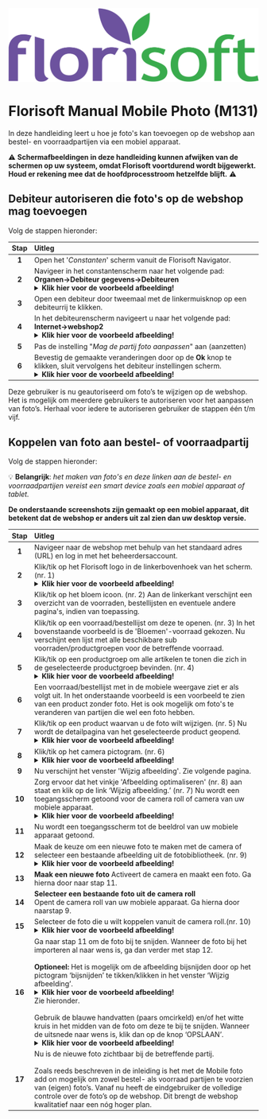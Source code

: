 <img src="../../fslogo.png">

# Florisoft Manual Mobile Photo (M131)

In deze handleiding leert u hoe je foto's kan toevoegen op de webshop aan bestel- en voorraadpartijen via een mobiel apparaat.

:warning: **Schermafbeeldingen in deze handleiding kunnen afwijken van de schermen op uw systeem, omdat Florisoft voortdurend wordt bijgewerkt.
Houd er rekening mee dat de hoofdprocesstroom hetzelfde blijft.** :warning:

## Debiteur autoriseren die foto's op de webshop mag toevoegen

Volg de stappen hieronder:

|Stap|Uitleg|
|:-:|:--|
|**1**|Open het '*Constanten*' scherm vanuit de Florisoft Navigator.|
|**2**|Navigeer in het constantenscherm naar het volgende pad:<br>**Organen→Debiteur gegevens→Debiteuren**<details><summary><b>Klik hier voor de voorbeeld afbeelding!</b></summary><img src=".Handleiding webshop add on Mobile Photo/media/image3.png"></details>|
|**3**|Open een debiteur door tweemaal met de linkermuisknop op een debiteurrij te klikken.|
|**4**|In het debiteurenscherm navigeert u naar het volgende pad:<br>**Internet→webshop2**<details><summary><b>Klik hier voor de voorbeeld afbeelding!</b></summary><img src=".Handleiding webshop add on Mobile Photo/media/image3.png"></details>|
|**5**|Pas de instelling "*Mag de partij foto aanpassen*" aan (aanzetten)|
|**6**|Bevestig de gemaakte veranderingen door op de **Ok** knop te klikken, sluit vervolgens het debiteur instellingen scherm.<details><summary><b>Klik hier voor de voorbeeld afbeelding!</b></summary><img src=".Handleiding webshop add on Mobile Photo/media/image3.png"></details>|

Deze gebruiker is nu geautoriseerd om foto’s te wijzigen op de webshop. Het is mogelijk om meerdere gebruikers te autoriseren voor het aanpassen
van foto’s. Herhaal voor iedere te autoriseren gebruiker de stappen één
t/m vijf.

## Koppelen van foto aan bestel- of voorraadpartij

Volg de stappen hieronder:

:bulb: **Belangrijk**: *het maken van foto's en deze linken aan de bestel- en voorraadpartijen vereist een smart device zoals een mobiel apparaat of tablet.*

**De onderstaande screenshots zijn gemaakt op een mobiel apparaat, dit betekent dat de webshop er anders uit zal zien dan uw desktop versie.**

|Stap|Uitleg|
|:-:|:--|
|**1**|Navigeer naar de webshop met behulp van het standaard adres (URL) en log in met het beheerdersaccount.|
|**2**|Klik/tik op het Florisoft logo in de linkerbovenhoek van het scherm.(nr. 1)<details><summary><b>Klik hier voor de voorbeeld afbeelding!</b></summary><img src=".Handleiding webshop add on Mobile Photo/media/image5.png"></details>|
|**3**|Klik/tik op het bloem icoon. (nr. 2) Aan de linkerkant verschijnt een overzicht van de voorraden, bestellijsten en eventuele andere pagina's, indien van toepassing.|
|**4**|Klik/tik op een voorraad/bestellijst om deze te openen. (nr. 3) In het bovenstaande voorbeeld is de 'Bloemen'-voorraad gekozen. Nu verschijnt een lijst met alle beschikbare sub voorraden/productgroepen voor de betreffende voorraad.|
|**5**|Klik/tik op een productgroep om alle artikelen te tonen die zich in de geselecteerde productgroep bevinden. (nr. 4)<details><summary><b>Klik hier voor de voorbeeld afbeelding!</b></summary><img src=".Handleiding webshop add on Mobile Photo/media/image6.png"></details>|
|**6**|Een voorraad/bestellijst met in de mobiele weergave ziet er als volgt uit. In het onderstaande voorbeeld is een voorbeeld te zien van een product zonder foto. Het is ook mogelijk om foto's te veranderen van partijen die wel een foto hebben.|
|**7**|Klik/tik op een product waarvan u de foto wilt wijzigen. (nr. 5) Nu wordt de detailpagina van het geselecteerde product geopend.<details><summary><b>Klik hier voor de voorbeeld afbeelding!</b></summary><img src=".Handleiding webshop add on Mobile Photo/media/image7.png"></details>|
|**8**|Klik/tik op het camera pictogram. (nr. 6)<details><summary><b>Klik hier voor de voorbeeld afbeelding!</b></summary><img src=".Handleiding webshop add on Mobile Photo/media/image8.png"></details>|
|**9**|Nu verschijnt het venster 'Wijzig afbeelding'. Zie volgende pagina.|
|**10**|Zorg ervoor dat het vinkje 'Afbeelding optimaliseren' (nr. 8) aan staat en klik op de link ‘Wijzig afbeelding.’ (nr. 7) Nu wordt een toegangsscherm getoond voor de camera roll of camera van uw mobiele apparaat.<details><summary><b>Klik hier voor de voorbeeld afbeelding!</b></summary><img src=".Handleiding webshop add on Mobile Photo/media/image9.png"></details>|
|**11**|Nu wordt een toegangsscherm tot de beeldrol van uw mobiele apparaat getoond.|
|**12**|Maak de keuze om een nieuwe foto te maken met de camera of selecteer een bestaande afbeelding uit de fotobibliotheek. (nr. 9)<details><summary><b>Klik hier voor de voorbeeld afbeelding!</b></summary><img src=".Handleiding webshop add on Mobile Photo/media/image10.png"></details>|
|**13**|**Maak een nieuwe foto** Activeert de camera en maakt een foto. Ga hierna door naar stap 11.|
|**14**|**Selecteer een bestaande foto uit de camera roll**<br>Opent de camera roll van uw mobiele apparaat. Ga hierna door naarstap 9.|
|**15**|Selecteer de foto die u wilt koppelen vanuit de camera roll.(nr. 10)<details><summary><b>Klik hier voor de voorbeeld afbeelding!</b></summary><img src=".Handleiding webshop add on Mobile Photo/media/image11.png"></details>|
|**16**|Ga naar stap 11 om de foto bij te snijden. Wanneer de foto bij het importeren al naar wens is, ga dan verder met stap 12.<Br><br>**Optioneel:** Het is mogelijk om de afbeelding bijsnijden door op het pictogram ‘bijsnijden’ te tikken/klikken in het venster ‘Wijzig afbeelding’.<details><summary><b>Klik hier voor de voorbeeld afbeelding!</b></summary><img src=".Handleiding webshop add on Mobile Photo/media/image12.png"></details> Zie hieronder.<br><br>Gebruik de blauwe handvatten (paars omcirkeld) en/of het witte kruis in het midden van de foto om deze te bij te snijden. Wanneer de uitsnede naar wens is, klik dan op de knop ‘OPSLAAN’.<details><summary><b>Klik hier voor de voorbeeld afbeelding!</b></summary><img src=".Handleiding webshop add on Mobile Photo/media/image13.png"></details>|
|**17**|Nu is de nieuwe foto zichtbaar bij de betreffende partij.<br><br>Zoals reeds beschreven in de inleiding is het met de Mobile foto add on mogelijk om zowel bestel- als voorraad partijen te voorzien van (eigen) foto’s. Vanaf nu heeft de eindgebruiker de volledige controle over de foto’s op de webshop. Dit brengt de webshop kwalitatief naar een nóg hoger plan.|